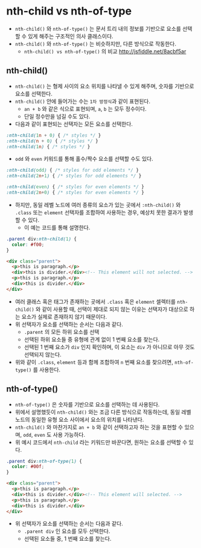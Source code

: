 # nth-child vs nth-of-type
- `nth-child()` 와 `nth-of-type()` 는 문서 트리 내의 정보를 기반으로 요소를 선택할 수 있게 해주는 구조적인 의사 클래스이다.
- `nth-child()` 와 `nth-of-type()` 는 비슷하지만, 다른 방식으로 작동한다.
  - `nth-child() vs nth-of-type()` 의 비교 http://jsfiddle.net/8acbf5ar

## nth-child()
- `nth-child()` 는 형제 사이의 요소 위치를 나타낼 수 있게 해주며, 숫자를 기반으로 요소를 선택한다.
- `nth-child()` 안에 들어가는 수는 `1차 방정식`과 같이 표현된다.
  - `an + b` 와 같은 식으로 표현되며, `a`, `b` 는 모두 정수이다.
  - 단일 정수만을 넘길 수도 있다.
- 다음과 같이 표현되는 선택자는 모든 요소를 선택한다.
```css
:nth-child(1n + 0) { /* styles */ }
:nth-child(n + 0) { /* styles */ }
:nth-child(1n) { /* styles */ }
```

- `odd` 와 `even` 키워드를 통해 홀수/짝수 요소를 선택할 수도 있다.
```css
:nth-child(odd) { /* styles for odd elements */ }
:nth-child(2n+1) { /* styles for odd elements */ }

:nth-child(even) { /* styles for even elements */ }
:nth-child(2n+0) { /* styles for even elements */ }
```

- 하지만, 동일 레벨 노드에 여러 종류의 요소가 있는 곳에서 `:nth-child()` 와 `.class` 또는 `element` 선택자를 조합하여 사용하는 경우, 예상치 못한 결과가 발생할 수 있다.
  - 이 예는 코드를 통해 설명한다.
```css
.parent div:nth-child(1) {
  color: #f00;
}
```
```html
<div class="parent">
  <p>this is paragraph.</p>
  <div>this is divider.</div><!-- This element will not selected. -->
  <p>this is paragraph.</p>
  <div>this is divider.</div>
</div>
```

- 여러 클래스 혹은 태그가 존재하는 곳에서 `.class` 혹은 `element` 셀렉터를 `nth-child()` 와 같이 사용할 때, 선택이 제대로 되지 않는 이유는 선택자가 대상으로 하는 요소가 실제로 존재하지 않기 때문이다.
- 위 선택자가 요소를 선택하는 순서는 다음과 같다.
  - `.parent` 의 모든 하위 요소를 선택
  - 선택된 하위 요소들 중 유형에 관계 없이 1 번째 요소를 찾는다.
  - 선택된 1 번째 요소가 `div` 인지 확인하며, 이 요소는 `div` 가 아니므로 아무 것도 선택되지 않는다.
- 위와 같이 `.class`, `element` 등과 함께 조합하여 `n` 번째 요소를 찾으려면, `nth-of-type()` 를 사용한다.

## nth-of-type()
- `nth-of-type()` 은 숫자를 기반으로 요소를 선택하는 데 사용된다.
- 위에서 설명했듯이 `nth-child()` 와는 조금 다른 방식으로 작동하는데, 동일 레벨 노드의 동일한 유형 요소 사이에서 요소의 위치를 나타낸다.
- `nth-child()` 와 마찬가지로 `an + b` 와 같이 선택하고자 하는 것을 표현할 수 있으며, `odd`, `even` 도 사용 가능하다.
- 위 예시 코드에서 `nth-child` 라는 키워드만 바꾼다면, 원하는 요소를 선택할 수 있다.
```css
.parent div:nth-of-type(1) {
  color: #00f;
}
```
```html
<div class="parent">
  <p>this is paragraph.</p>
  <div>this is divider.</div><!-- This element will selected. -->
  <p>this is paragraph.</p>
  <div>this is divider.</div>
</div>
```
- 위 선택자가 요소를 선택하는 순서는 다음과 같다.
  - `.parent div` 인 요소를 모두 선택한다.
  - 선택된 요소들 중, 1 번째 요소를 찾는다.


